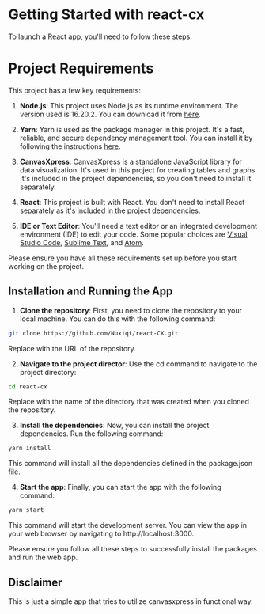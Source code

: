 # Getting Started with react-cx
To launch a React app, you'll need to follow these steps:



# Project Requirements

This project has a few key requirements:

1. **Node.js**: This project uses Node.js as its runtime environment. The version used is 16.20.2. You can download it from [here](https://nodejs.org/en/download/).

2. **Yarn**: Yarn is used as the package manager in this project. It's a fast, reliable, and secure dependency management tool. You can install it by following the instructions [here](https://classic.yarnpkg.com/en/docs/install/).

3. **CanvasXpress**: CanvasXpress is a standalone JavaScript library for data visualization. It's used in this project for creating tables and graphs. It's included in the project dependencies, so you don't need to install it separately.

4. **React**: This project is built with React. You don't need to install React separately as it's included in the project dependencies.

5. **IDE or Text Editor**: You'll need a text editor or an integrated development environment (IDE) to edit your code. Some popular choices are [Visual Studio Code](https://code.visualstudio.com/download), [Sublime Text](https://www.sublimetext.com/3), and [Atom](https://atom.io/).

Please ensure you have all these requirements set up before you start working on the project.

## Installation and Running the App

1. **Clone the repository**: First, you need to clone the repository to your local machine. You can do this with the following command:

```bash
git clone https://github.com/Nuxiqt/react-CX.git
```

Replace <repository-url> with the URL of the repository.

2. **Navigate to the project director**: Use the cd command to navigate to the project directory:

```bash
cd react-cx
```

Replace <project-directory> with the name of the directory that was created when you cloned the repository.

3. **Install the dependencies**: Now, you can install the project dependencies. Run the following command:

```bash
yarn install
```

This command will install all the dependencies defined in the package.json file.


4. **Start the app**: Finally, you can start the app with the following command:

```bash
yarn start
```

This command will start the development server. You can view the app in your web browser by navigating to http://localhost:3000.

Please ensure you follow all these steps to successfully install the packages and run the web app.

## Disclaimer

This is just a simple app that tries to utilize canvasxpress in functional way.

